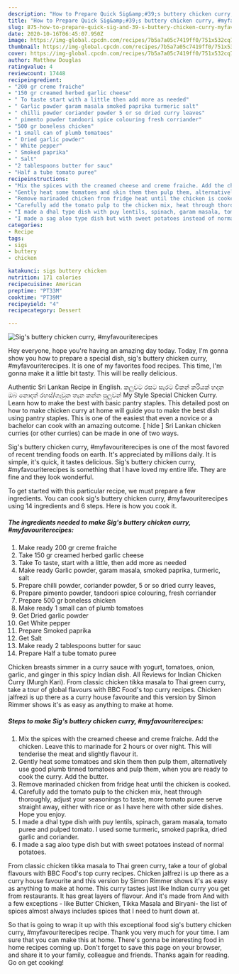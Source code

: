 ```yaml
---
description: "How to Prepare Quick Sig&amp;#39;s buttery chicken curry, #myfavouriterecipes"
title: "How to Prepare Quick Sig&amp;#39;s buttery chicken curry, #myfavouriterecipes"
slug: 875-how-to-prepare-quick-sig-and-39-s-buttery-chicken-curry-myfavouriterecipes
date: 2020-10-16T06:45:07.950Z
image: https://img-global.cpcdn.com/recipes/7b5a7a05c7419ff0/751x532cq70/sigs-buttery-chicken-curry-myfavouriterecipes-recipe-main-photo.jpg
thumbnail: https://img-global.cpcdn.com/recipes/7b5a7a05c7419ff0/751x532cq70/sigs-buttery-chicken-curry-myfavouriterecipes-recipe-main-photo.jpg
cover: https://img-global.cpcdn.com/recipes/7b5a7a05c7419ff0/751x532cq70/sigs-buttery-chicken-curry-myfavouriterecipes-recipe-main-photo.jpg
author: Matthew Douglas
ratingvalue: 4
reviewcount: 17448
recipeingredient:
- "200 gr creme fraiche"
- "150 gr creamed herbed garlic cheese"
- " To taste start with a little then add more as needed"
- " Garlic powder garam masala smoked paprika turmeric salt"
- " chilli powder coriander powder 5 or so dried curry leaves"
- " pimento powder tandoori spice colouring fresh corriander"
- "500 gr boneless chicken"
- "1 small can of plumb tomatoes"
- " Dried garlic powder"
- " White pepper"
- " Smoked paprika"
- " Salt"
- "2 tablespoons butter for sauc"
- "Half a tube tomato puree"
recipeinstructions:
- "Mix the spices with the creamed cheese and creme fraiche. Add the chicken. Leave this to marinade for 2 hours or over night. This will tenderise the meat and slightly flavour it."
- "Gently heat some tomatoes and skin them then pulp them, alternatively use good plumb tinned tomatoes and pulp them, when you are ready to cook the curry. Add the butter."
- "Remove marinaded chicken from fridge heat until the chicken is cooked."
- "Carefully add the tomato pulp to the chicken mix, heat through thoroughly, adjust your seasonings to taste, more tomato puree serve straight away, either with rice or as I have here with other side dishes. Hope you enjoy."
- "I made a dhal type dish with puy lentils, spinach, garam masala, tomato puree and pulped tomato. I used some turmeric, smoked paprika, dried garlic and coriander."
- "I made a sag aloo type dish but with sweet potatoes instead of normal potatoes."
categories:
- Recipe
tags:
- sigs
- buttery
- chicken

katakunci: sigs buttery chicken 
nutrition: 171 calories
recipecuisine: American
preptime: "PT33M"
cooktime: "PT39M"
recipeyield: "4"
recipecategory: Dessert

---
```



![Sig&#39;s buttery chicken curry, #myfavouriterecipes](https://img-global.cpcdn.com/recipes/7b5a7a05c7419ff0/751x532cq70/sigs-buttery-chicken-curry-myfavouriterecipes-recipe-main-photo.jpg)

Hey everyone, hope you're having an amazing day today. Today, I'm gonna show you how to prepare a special dish, sig&#39;s buttery chicken curry, #myfavouriterecipes. It is one of my favorites food recipes. This time, I'm gonna make it a little bit tasty. This will be really delicious.

Authentic Sri Lankan Recipe in English. කලුවට රසට සැරට චිකන් කරියක් හදන ඔබ නොදත් රහස්/ගෑවුන තැන කන්න පුලුවන් My Style Special Chicken Curry. Learn how to make the best with basic pantry staples. This detailed post on how to make chicken curry at home will guide you to make the best dish using pantry staples. This is one of the easiest that even a novice or a bachelor can cook with an amazing outcome. [ hide ] Sri Lankan chicken curries (or other curries) can be made in one of two ways.

Sig&#39;s buttery chicken curry, #myfavouriterecipes is one of the most favored of recent trending foods on earth. It's appreciated by millions daily. It is simple, it's quick, it tastes delicious. Sig&#39;s buttery chicken curry, #myfavouriterecipes is something that I have loved my entire life. They are fine and they look wonderful.


To get started with this particular recipe, we must prepare a few ingredients. You can cook sig&#39;s buttery chicken curry, #myfavouriterecipes using 14 ingredients and 6 steps. Here is how you cook it.

<!--inarticleads1-->

##### The ingredients needed to make Sig&#39;s buttery chicken curry, #myfavouriterecipes:

1. Make ready 200 gr creme fraiche
1. Take 150 gr creamed herbed garlic cheese
1. Take  To taste, start with a little, then add more as needed
1. Make ready  Garlic powder, garam masala, smoked paprika, turmeric, salt
1. Prepare  chilli powder, coriander powder, 5 or so dried curry leaves,
1. Prepare  pimento powder, tandoori spice colouring, fresh corriander
1. Prepare 500 gr boneless chicken
1. Make ready 1 small can of plumb tomatoes
1. Get  Dried garlic powder
1. Get  White pepper
1. Prepare  Smoked paprika
1. Get  Salt
1. Make ready 2 tablespoons butter for sauc
1. Prepare Half a tube tomato puree


Chicken breasts simmer in a curry sauce with yogurt, tomatoes, onion, garlic, and ginger in this spicy Indian dish. All Reviews for Indian Chicken Curry (Murgh Kari). From classic chicken tikka masala to Thai green curry, take a tour of global flavours with BBC Food&#39;s top curry recipes. Chicken jalfrezi is up there as a curry house favourite and this version by Simon Rimmer shows it&#39;s as easy as anything to make at home. 

<!--inarticleads2-->

##### Steps to make Sig&#39;s buttery chicken curry, #myfavouriterecipes:

1. Mix the spices with the creamed cheese and creme fraiche. Add the chicken. Leave this to marinade for 2 hours or over night. This will tenderise the meat and slightly flavour it.
1. Gently heat some tomatoes and skin them then pulp them, alternatively use good plumb tinned tomatoes and pulp them, when you are ready to cook the curry. Add the butter.
1. Remove marinaded chicken from fridge heat until the chicken is cooked.
1. Carefully add the tomato pulp to the chicken mix, heat through thoroughly, adjust your seasonings to taste, more tomato puree serve straight away, either with rice or as I have here with other side dishes. Hope you enjoy.
1. I made a dhal type dish with puy lentils, spinach, garam masala, tomato puree and pulped tomato. I used some turmeric, smoked paprika, dried garlic and coriander.
1. I made a sag aloo type dish but with sweet potatoes instead of normal potatoes.


From classic chicken tikka masala to Thai green curry, take a tour of global flavours with BBC Food&#39;s top curry recipes. Chicken jalfrezi is up there as a curry house favourite and this version by Simon Rimmer shows it&#39;s as easy as anything to make at home. This curry tastes just like Indian curry you get from restaurants. It has great layers of flavour. And it&#39;s made from And with a few exceptions - like Butter Chicken, Tikka Masala and Biryani- the list of spices almost always includes spices that I need to hunt down at. 

So that is going to wrap it up with this exceptional food sig&#39;s buttery chicken curry, #myfavouriterecipes recipe. Thank you very much for your time. I am sure that you can make this at home. There's gonna be interesting food in home recipes coming up. Don't forget to save this page on your browser, and share it to your family, colleague and friends. Thanks again for reading. Go on get cooking!
